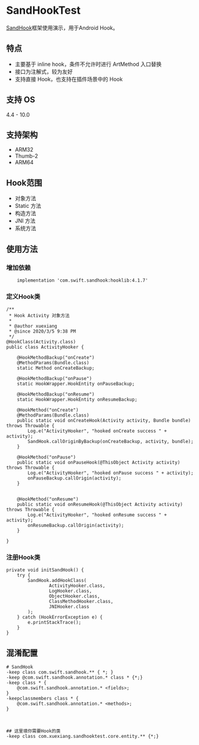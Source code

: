 # SandHookTest

[SandHook](https://github.com/ganyao114/SandHook)框架使用演示，用于Android Hook。

## 特点

* 主要基于 inline hook，条件不允许时进行 ArtMethod 入口替换
* 接口为注解式，较为友好
* 支持直接 Hook，也支持在插件场景中的 Hook

## 支持 OS

4.4 - 10.0

## 支持架构

* ARM32
* Thumb-2
* ARM64

## Hook范围

* 对象方法
* Static 方法
* 构造方法
* JNI 方法
* 系统方法


## 使用方法

### 增加依赖

```
    implementation 'com.swift.sandhook:hooklib:4.1.7'
```

### 定义Hook类

```
/**
 * Hook Activity 对象方法
 *
 * @author xuexiang
 * @since 2020/3/5 9:38 PM
 */
@HookClass(Activity.class)
public class ActivityHooker {

    @HookMethodBackup("onCreate")
    @MethodParams(Bundle.class)
    static Method onCreateBackup;

    @HookMethodBackup("onPause")
    static HookWrapper.HookEntity onPauseBackup;

    @HookMethodBackup("onResume")
    static HookWrapper.HookEntity onResumeBackup;

    @HookMethod("onCreate")
    @MethodParams(Bundle.class)
    public static void onCreateHook(Activity activity, Bundle bundle) throws Throwable {
        Log.e("ActivityHooker", "hooked onCreate success " + activity);
        SandHook.callOriginByBackup(onCreateBackup, activity, bundle);
    }

    @HookMethod("onPause")
    public static void onPauseHook(@ThisObject Activity activity) throws Throwable {
        Log.e("ActivityHooker", "hooked onPause success " + activity);
        onPauseBackup.callOrigin(activity);
    }


    @HookMethod("onResume")
    public static void onResumeHook(@ThisObject Activity activity) throws Throwable {
        Log.e("ActivityHooker", "hooked onResume success " + activity);
        onResumeBackup.callOrigin(activity);
    }

}
```


### 注册Hook类


```
private void initSandHook() {
    try {
        SandHook.addHookClass(
                ActivityHooker.class,
                LogHooker.class,
                ObjectHooker.class,
                ClassMethodHooker.class,
                JNIHooker.class
        );
    } catch (HookErrorException e) {
        e.printStackTrace();
    }
}
```


## 混淆配置

```
# SandHook
-keep class com.swift.sandhook.** { *; }
-keep @com.swift.sandhook.annotation.* class * {*;}
-keep class * {
    @com.swift.sandhook.annotation.* <fields>;
}
-keepclassmembers class * {
    @com.swift.sandhook.annotation.* <methods>;
}



## 这里填你需要Hook的类
-keep class com.xuexiang.sandhooktest.core.entity.** {*;}
```
